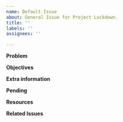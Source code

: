```yaml
---
name: Default Issue
about: General Issue for Project Lockdown.
title: ''
labels: ''
assignees: ''

---
```


**Problem**


**Objectives**


**Extra information**


**Pending**


**Resources**


**Related Issues**
